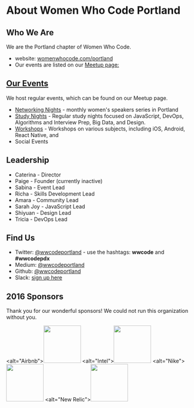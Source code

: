 # About Women Who Code Portland

## Who We Are
We are the Portland chapter of Women Who Code. 
* website: [womenwhocode.com/portland](http://womenwhocode.com/portland)
* Our events are listed on our [Meetup page:](http://www.meetup.com/Women-Who-Code-Portland/)

## [Our Events](http://www.meetup.com/Women-Who-Code-Portland/)
We host regular events, which can be found on our Meetup page.

* [Networking Nights](https://github.com/wwcodeportland/networking-nights) - monthly women's speakers series in Portland
* [Study Nights](https://github.com/wwcodeportland/study-nights) - Regular study nights focused on JavaScript, DevOps, Algorithms and Interview Prep, Big Data, and Design.
* [Workshops](https://github.com/wwcodeportland/workshops) - Workshops on various subjects, including iOS, Android, React Native, and 
* Social Events

## Leadership

* Caterina - Director
* Paige - Founder (currently inactive)
* Sabina  - Event Lead
* Richa - Skills Development Lead
* Amara - Community Lead
* Sarah Joy - JavaScript Lead
* Shiyuan - Design Lead
* Tricia - DevOps Lead

## Find Us

* Twitter: [@wwcodeportland](http://twitter.com/wwcodeportland) - use the hashtags: **wwcode** and **#wwcodepdx**
* Medium: [@wwcodeportland](http://medium.com/@wwcodeportland)
* Github: [@wwcodeportland](http://github.com/wwcodeportland)
* Slack: [sign up here](http://bit.ly/28SvZLC)

## 2016 Sponsors
Thank you for our wonderful sponsors! We could not run this organization without you.

<alt="Airbnb"><img height=100 src="https://github.com/wwcodeportland/networking-nights/blob/master/logos/logo-airbnb.png">
<alt="Intel"><img height=100 src="https://github.com/wwcodeportland/networking-nights/blob/master/logos/logo-intel.png">
<alt="Nike"><img height=100 src="https://github.com/wwcodeportland/networking-nights/blob/master/logos/logo-nike.png">
<alt="New Relic"><img height=100 src="https://github.com/wwcodeportland/networking-nights/blob/master/logos/logo-newrelic.png">
